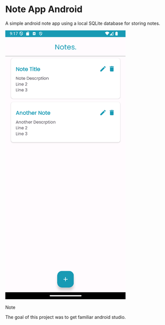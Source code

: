 # Note App Android

A simple android note app using a local SQLite database for storing notes.

![design.png](.github/screenshots/design.png)

> [!NOTE]
> The goal of this project was to get familiar android studio.